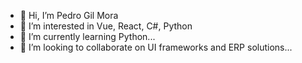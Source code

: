 - 👋 Hi, I’m Pedro Gil Mora
- 👀 I’m interested in Vue, React, C#, Python
- 🌱 I’m currently learning Python...
- 💞️ I’m looking to collaborate on UI frameworks and ERP solutions...

